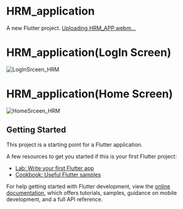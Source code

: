 # HRM_application
A new Flutter project.
[Uploading HRM_APP.webm…]()

# HRM_application(LogIn Screen)
![LogInSrceen_HRM](https://github.com/mahafujerrahman/HRM_application/assets/86947799/6c7059d0-4d78-432e-abbe-5775fca86208)

# HRM_application(Home Screen)
![HomeSrceen_HRM](https://github.com/mahafujerrahman/HRM_application/assets/86947799/00d27238-b20e-4e66-adb1-0789add4396c)


## Getting Started

This project is a starting point for a Flutter application.

A few resources to get you started if this is your first Flutter project:

- [Lab: Write your first Flutter app](https://docs.flutter.dev/get-started/codelab)
- [Cookbook: Useful Flutter samples](https://docs.flutter.dev/cookbook)

For help getting started with Flutter development, view the
[online documentation](https://docs.flutter.dev/), which offers tutorials,
samples, guidance on mobile development, and a full API reference.
